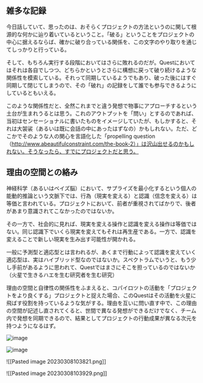 ## 雑多な記録

今日話していて、思ったのは、おそらくプロジェクトの方法というのに関して根源的な何かに辿り着いているということ。「破る」ということをプロジェクトの中心に据えるならば、確かに破り合っている関係を、この文字のやり取りを通じてしっかりと行っている。

そして、もちろん実行する段階においてはさらに敗れるのだが。Questにおいてはそれは各自でしつつ、どちらかというとさらに構想に戻って破り続けるような関係性を模索している。それって同期しているようでもあり、破った後にはすぐ同期して閉じてしまうので、その「破れ」の記録をして誰でも参与できるようにしているともいえる。

このような関係性だと、全然これまでと違う発想で物事にアプローチするという土台が生まれうるとは思う。これのアウトプットを「問い」とするのであれば、当初はセンセーショナルに書いたものをイメージしていたが、もしかすると、それは大袈裟（あるいは既に会話の中にあったはずなの）かもしれない。ただ、どこかでそのような人の関心を言語化した「propelling question（http://www.abeautifulconstraint.com/the-book-2）」は沢山出せるのかもしれない。そうなったら、すでにプロジェクトだと思う。

## 理由の空間との絡み

神経科学（あるいはベイズ脳）において、サプライズを最小化するという個人の能動的推論という文脈下では、行為（現実を変える）と認識（信念を変える）は等価と言われている。プロジェクトにおいて、前者が重視されてばかりで、後者があまり意識されてこなかったのではないか。

その一方で、社会的に見れば、現実を変える操作と認識を変える操作は等価ではない。同じ認識下でいくら現実を変えてもそれは再生産である。一方で、認識を変えることで新しい現実を生み出す可能性が開かれる。

一般に予測型と適応型とは言われるが、あくまで行動によって認識を変えていく適応型は、実はハイブリッド型なのではないか。スペクトラムでいうと、もう少し手前があるように思われて、Questではまさにそこを担っているのではないか（火星で生きるハエを生む研究者を生む研究）

理由の空間と自律性の関係性をふまえると、コパイロツトの活動を「プロジェクトをより良くする」プロジェクトと捉えた場合、このQuestはその活動を火星に飛ばす役割を持っているような気がする。理由を互いに問い直す中で、この理由の空間が記述し直されてくると、世間で異なる発想ができるだけでなく、チーム内で発想を同期できるので、結果としてプロジェクトの行動成果が異なる次元を持つようになるはず。

![image](https://user-images.githubusercontent.com/49149959/223599648-fe66e5c2-dcde-49c6-8fa9-2ea86a4fd46d.png)


![image](https://user-images.githubusercontent.com/49149959/223599497-cd6ef893-c38b-430a-bd68-d0974d889d26.png)



![[Pasted image 20230308103821.png]]

![[Pasted image 20230308103929.png]]

